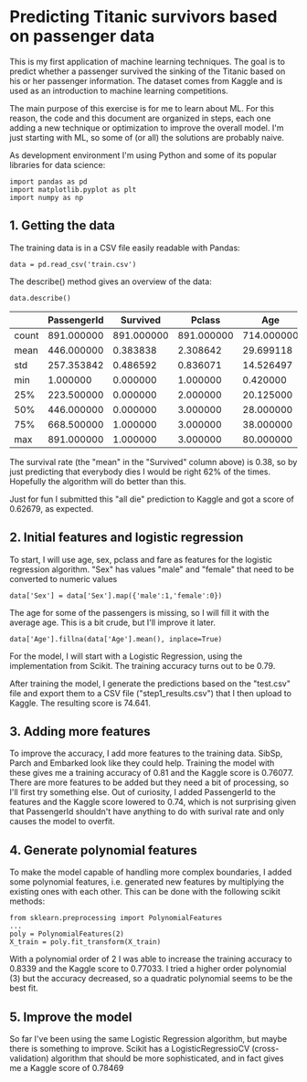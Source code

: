 # Predicting Titanic survivors based on passenger data

This is my first application of machine learning techniques. The goal is to
predict whether a passenger survived the sinking of the Titanic based on his
or her passenger information. The dataset comes from Kaggle and is used as
an introduction to machine learning competitions.

The main purpose of this exercise is for me to learn about ML. For this reason,
the code and this document are organized in steps, each one adding a new
technique or optimization to improve the overall model. I'm just starting
with ML, so some of (or all) the solutions are probably naive.

As development environment I'm using Python and some of its popular libraries
for data science:

```
import pandas as pd
import matplotlib.pyplot as plt
import numpy as np
```

## 1. Getting the data

The training data is in a CSV file easily readable with Pandas:

```
data = pd.read_csv('train.csv')
```

The describe() method gives an overview of the data:

```
data.describe()
```

| | PassengerId | Survived | Pclass | Age | SibSp | Parch | Fare |
|-|-------------|----------|--------|-----|-------|-------|------|
| count | 891.000000 | 891.000000 | 891.000000 | 714.000000 | 891.000000 | 891.000000 | 891.000000 |
| mean | 446.000000 | 0.383838 | 2.308642 | 29.699118 | 0.523008 | 0.381594 | 32.204208 |
| std | 257.353842 | 0.486592 | 0.836071 | 14.526497 | 1.102743 | 0.806057 | 49.693429 |
| min | 1.000000 | 0.000000 | 1.000000 | 0.420000 | 0.000000 | 0.000000 | 0.000000 |
| 25% | 223.500000 | 0.000000 | 2.000000 | 20.125000 | 0.000000 | 0.000000 | 7.910400 |
| 50% | 446.000000 | 0.000000 | 3.000000 | 28.000000 | 0.000000 | 0.000000 |  14.454200 |
| 75% | 668.500000 | 1.000000 | 3.000000 | 38.000000 | 1.000000 | 0.000000 |  31.000000 |
| max | 891.000000 | 1.000000 | 3.000000 | 80.000000 | 8.000000 | 6.000000 | 512.329200 |

The survival rate (the "mean" in the "Survived" column above) is 0.38, so by
just predicting that everybody dies I would be right 62% of the times.
Hopefully the algorithm will do better than this.

Just for fun I submitted this "all die" prediction to Kaggle and got a score
of 0.62679, as expected.

## 2. Initial features and logistic regression

To start, I will use age, sex, pclass and fare as features for the logistic
regression algorithm. "Sex" has values "male" and "female" that need to be
converted to numeric values

```
data['Sex'] = data['Sex'].map({'male':1,'female':0})
```

The age for some of the passengers is missing, so I will fill it with the
average age. This is a bit crude, but I'll improve it later.

```
data['Age'].fillna(data['Age'].mean(), inplace=True)
```

For the model, I will start with a Logistic Regression, using the
implementation from Scikit. The training accuracy turns out to be 0.79.

After training the model, I generate the predictions based on the "test.csv"
file and export them to a CSV file ("step1_results.csv") that I then upload to Kaggle. The resulting score is 74.641.

## 3. Adding more features

To improve the accuracy, I add more features to the training data. SibSp, Parch
and Embarked look like they could help. Training the model with these gives me
a training accuracy of 0.81 and the Kaggle score is 0.76077. There are more
features to be added but they need a bit of processing, so I'll first try
something else. Out of curiosity, I added PassengerId to the features and the
Kaggle score lowered to 0.74, which is not surprising given that PassengerId
shouldn't have anything to do with surival rate and only causes the model to
overfit.

## 4. Generate polynomial features

To make the model capable of handling more complex boundaries, I added some
polynomial features, i.e. generated new features by multiplying the existing
ones with each other. This can be done with the following scikit methods:

```
from sklearn.preprocessing import PolynomialFeatures
...
poly = PolynomialFeatures(2)
X_train = poly.fit_transform(X_train)
```
With a polynomial order of 2 I was able to increase the training accuracy to
0.8339 and the Kaggle score to 0.77033. I tried a higher order polynomial (3)
but the accuracy decreased, so a quadratic polynomial seems to be the best fit.

## 5. Improve the model

So far I've been using the same Logistic Regression algorithm, but maybe there
is something to improve. Scikit has a LogisticRegressioCV (cross-validation)
algorithm that should be more sophisticated, and in fact gives me a Kaggle score
of 0.78469
